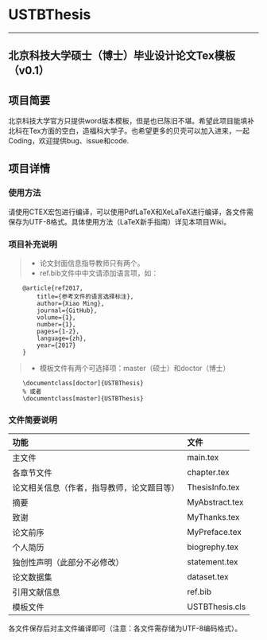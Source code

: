 # USTBThesis
------
## 北京科技大学硕士（博士）毕业设计论文Tex模板（v0.1）
## 项目简要
北京科技大学官方只提供word版本模板，但是也已陈旧不堪。希望此项目能填补北科在Tex方面的空白，造福科大学子。也希望更多的贝壳可以加入进来，一起Coding，欢迎提供bug、issue和code.
## 项目详情
### 使用方法
请使用CTEX宏包进行编译，可以使用PdfLaTeX和XeLaTeX进行编译，各文件需保存为UTF-8格式。具体使用方法（LaTeX新手指南）详见本项目Wiki。
### 项目补充说明
>* 论文封面信息指导教师只有两个。
>* ref.bib文件中中文请添加语言项，如：

```TeX
	@article{ref2017,
		title={参考文件的语言选择标注},
		author={Xiao Ming},
		journal={GitHub},
		volume={1},
		number={1},
		pages={1-2},
		language={zh},
		year={2017}
	}
```
>* 模板文件有两个可选择项：master（硕士）和doctor（博士）

```TeX
	\documentclass[doctor]{USTBThesis}
	% 或者
	\documentclass[master]{USTBThesis}
```

### 文件简要说明
|功能|文件|
|:----|:----|
|主文件|main.tex|
|各章节文件|chapter.tex|
|论文相关信息（作者，指导教师，论文题目等）|ThesisInfo.tex|
|摘要|MyAbstract.tex|
|致谢|MyThanks.tex|
|论文前序|MyPreface.tex|
|个人简历|biogrephy.tex|
|独创性声明（此部分不必修改）|statement.tex|
|论文数据集|dataset.tex|
|引用文献信息|ref.bib|
|模板文件|USTBThesis.cls|

各文件保存后对主文件编译即可（注意：各文件需存储为UTF-8编码格式）。
